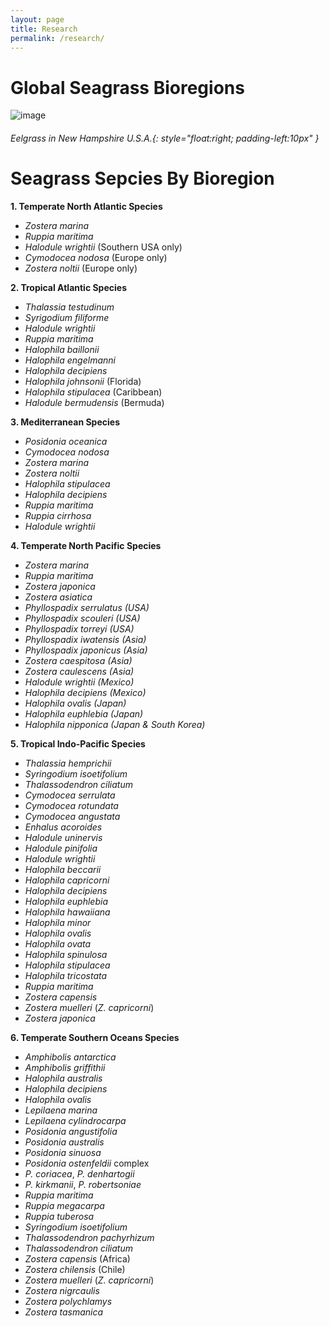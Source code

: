 ```yaml
---
layout: page
title: Research
permalink: /research/
---	
```


# Global Seagrass Bioregions

![image](https://marinegeo.github.io/seagrassnet-web/assets/research/bioregions-map.png)
###### *Eelgrass in New Hampshire U.S.A.*{: style="float:right; padding-left:10px" }

# Seagrass Sepcies By Bioregion  
**1. Temperate North Atlantic Species**
* *Zostera marina*
* *Ruppia maritima*
* *Halodule wrightii* (Southern USA only)
* *Cymodocea nodosa* (Europe only)
* *Zostera noltii* (Europe only)  

**2. Tropical Atlantic Species**
* *Thalassia testudinum*
* *Syrigodium filiforme*
* *Halodule wrightii*
* *Ruppia maritima*
* *Halophila baillonii*
* *Halophila engelmanni*
* *Halophila decipiens*
* *Halophila johnsonii* (Florida)
* *Halophila stipulacea* (Caribbean)
* *Halodule bermudensis* (Bermuda)  

**3. Mediterranean Species**
* *Posidonia oceanica* 
* *Cymodocea nodosa*
* *Zostera marina*
* *Zostera noltii*
* *Halophila stipulacea*
* *Halophila decipiens*
* *Ruppia maritima*
* *Ruppia cirrhosa*
* *Halodule wrightii* 

**4. Temperate North Pacific Species**
* *Zostera marina*
* *Ruppia maritima*
* *Zostera japonica*
* *Zostera asiatica*
* *Phyllospadix serrulatus (USA)*
* *Phyllospadix scouleri (USA)*
* *Phyllospadix torreyi (USA)*
* *Phyllospadix iwatensis (Asia)*
* *Phyllospadix japonicus (Asia)*
* *Zostera caespitosa (Asia)*
* *Zostera caulescens (Asia)*
* *Halodule wrightii (Mexico)*
* *Halophila decipiens (Mexico)*
* *Halophila ovalis (Japan)*
* *Halophila euphlebia (Japan)*
* *Halophila nipponica (Japan & South Korea)*  

**5. Tropical Indo-Pacific Species**
* *Thalassia hemprichii*
* *Syringodium isoetifolium*
* *Thalassodendron ciliatum*
* *Cymodocea serrulata*
* *Cymodocea rotundata*
* *Cymodocea angustata*
* *Enhalus acoroides*
* *Halodule uninervis*
* *Halodule pinifolia*
* *Halodule wrightii*
* *Halophila beccarii*
* *Halophila capricorni*
* *Halophila decipiens*
* *Halophila euphlebia*
* *Halophila hawaiiana*
* *Halophila minor*
* *Halophila ovalis*
* *Halophila ovata*
* *Halophila spinulosa*
* *Halophila stipulacea*
* *Halophila tricostata*
* *Ruppia maritima*
* *Zostera capensis*
* *Zostera muelleri* (*Z. capricorni*)
* *Zostera japonica* 

**6. Temperate Southern Oceans Species**
* *Amphibolis antarctica*
* *Amphibolis griffithii*
* *Halophila australis*
* *Halophila decipiens*
* *Halophila ovalis*
* *Lepilaena marina*
* *Lepilaena cylindrocarpa*
* *Posidonia angustifolia*
* *Posidonia australis*
* *Posidonia sinuosa*
* *Posidonia ostenfeldii* complex
* *P. coriacea*, *P. denhartogii*
* *P. kirkmanii*, *P. robertsoniae*
* *Ruppia maritima*
* *Ruppia megacarpa*
* *Ruppia tuberosa*
* *Syringodium isoetifolium*
* *Thalassodendron pachyrhizum*
* *Thalassodendron ciliatum*
* *Zostera capensis* (Africa)
* *Zostera chilensis* (Chile)
* *Zostera muelleri* (*Z. capricorni*)
* *Zostera nigrcaulis*
* *Zostera polychlamys*
* *Zostera tasmanica*

 




